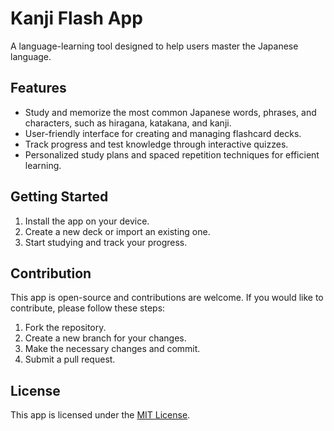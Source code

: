 # Kanji Flash App

A language-learning tool designed to help users master the Japanese language. 

## Features

- Study and memorize the most common Japanese words, phrases, and characters, such as hiragana, katakana, and kanji.
- User-friendly interface for creating and managing flashcard decks.
- Track progress and test knowledge through interactive quizzes.
- Personalized study plans and spaced repetition techniques for efficient learning.

## Getting Started

1. Install the app on your device.
2. Create a new deck or import an existing one.
3. Start studying and track your progress.

## Contribution

This app is open-source and contributions are welcome. If you would like to contribute, please follow these steps:

1. Fork the repository.
2. Create a new branch for your changes.
3. Make the necessary changes and commit.
4. Submit a pull request.

## License

This app is licensed under the [MIT License](LICENSE).


